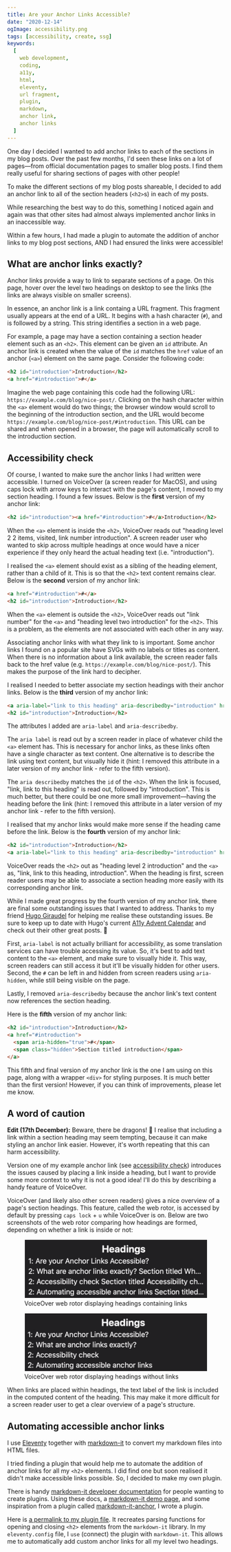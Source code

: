 ```yaml
---
title: Are your Anchor Links Accessible?
date: "2020-12-14"
ogImage: accessibility.png
tags: [accessibility, create, ssg]
keywords:
  [
    web development,
    coding,
    a11y,
    html,
    eleventy,
    url fragment,
    plugin,
    markdown,
    anchor link,
    anchor links
  ]
---
```


One day I decided I wanted to add anchor links to each of the sections in my blog posts. Over the past few months, I'd seen these links on a lot of pages—from official documentation pages to smaller blog posts. I find them really useful for sharing sections of pages with other people!

To make the different sections of my blog posts shareable, I decided to add an anchor link to all of the section headers (`<h2>`s) in each of my posts.

While researching the best way to do this, something I noticed again and again was that other sites had almost always implemented anchor links in an inaccessible way.

Within a few hours, I had made a plugin to automate the addition of anchor links to my blog post sections, AND I had ensured the links were accessible!

## What are anchor links exactly?

Anchor links provide a way to link to separate sections of a page. On this page, hover over the level two headings on desktop to see the links (the links are always visible on smaller screens).

In essence, an anchor link is a link containg a URL fragment. This fragment usually appears at the end of a URL. It begins with a hash character (`#`), and is followed by a string. This string identifies a section in a web page. 

For example, a page may have a section containing a section header element such as an `<h2>`. This element can be given an `id` attribute. An anchor link is created when the value of the `id` matches the `href` value of an anchor (`<a>`) element on the same page. Consider the following code:

```html
<h2 id="introduction">Introduction</h2>
<a href="#introduction">#</a>
```

Imagine the web page containing this code had the following URL: `https://example.com/blog/nice-post/`. Clicking on the hash character within the `<a>` element would do two things; the browser window would scroll to the beginning of the introduction section, and the URL would become `https://example.com/blog/nice-post/#introduction`. This URL can be shared and when opened in a browser, the page will automatically scroll to the introduction section.

## Accessibility check

Of course, I wanted to make sure the anchor links I had written were accessible. I turned on VoiceOver (a screen reader for MacOS), and using caps lock with arrow keys to interact with the page's content, I moved to my section heading. I found a few issues. Below is the **first** version of my anchor link:

```html
<h2 id="introduction"><a href="#introduction">#</a>Introduction</h2>
```

When the `<a>` element is inside the `<h2>`, VoiceOver reads out "heading level 2 2 items, visited, link number introduction". A screen reader user who wanted to skip across multiple headings at once would have a nicer experience if they only heard the actual heading text (i.e. "introduction").

I realised the `<a>` element should exist as a sibling of the heading element, rather than a child of it. This is so that the `<h2>` text content remains clear. Below is the **second** version of my anchor link:

```html
<a href="#introduction">#</a>
<h2 id="introduction">Introduction</h2>
```

When the `<a>` element is outside the `<h2>`, VoiceOver reads out "link number" for the `<a>` and "heading level two introduction" for the `<h2>`. This is a problem, as the elements are not associated with each other in any way.

Associating anchor links with what they link to is important. Some anchor links I found on a popular site have SVGs with no labels or titles as content. When there is no information about a link available, the screen reader falls back to the href value (e.g. `https://example.com/blog/nice-post/`). This makes the purpose of the link hard to decipher. 

I realised I needed to better associate my section headings with their anchor links. Below is the **third** version of my anchor link:

```html
<a aria-label="link to this heading" aria-describedby="introduction" href="#introduction">#</a>
<h2 id="introduction">Introduction</h2>
```

The attributes I added are `aria-label` and `aria-describedby`. 

The `aria label` is read out by a screen reader in place of whatever child the `<a>` element has. This is necessary for anchor links, as these links often have a single character as text content. One alternative is to describe the link using text content, but visually hide it (hint: I removed this attribute in a later version of my anchor link - refer to the fifth version).

The `aria describedby` matches the `id` of the `<h2>`. When the link is focused, "link, link to this heading" is read out, followed by "introduction". This is much better, but there could be one more small improvement—having the heading before the link (hint: I removed this attribute in a later version of my anchor link - refer to the fifth version).

I realised that my anchor links would make more sense if the heading came before the link. Below is the **fourth** version of my anchor link:

```html
<h2 id="introduction">Introduction</h2>
<a aria-label="link to this heading" aria-describedby="introduction" href="#introduction">#</a>
```

VoiceOver reads the `<h2>` out as "heading level 2 introduction" and the `<a>` as, "link, link to this heading, introduction". When the heading is first, screen reader users may be able to associate a section heading more easily with its corresponding anchor link.

While I made great progress by the fourth version of my anchor link, there are final some outstanding issues that I wanted to address. Thanks to my friend <a href="https://hugogiraudel.com/">Hugo Giraudel</a> for helping me realise these outstanding issues. Be sure to keep up to date with Hugo's current <a href="https://hugogiraudel.com/2020/12/01/a11y-advent-calendar/">A11y Advent Calendar</a> and check out their other great posts. <span role="img" aria-hidden="true">&#128578;</span>

First, `aria-label` is not actually brilliant for accessibility, as some translation services can have trouble accessing its value. So, it's best to add text content to the `<a>` element, and make sure to visually hide it. This way, screen readers can still access it but it'll be visually hidden for other users. Second, the `#` can be left in and hidden from screen readers using `aria-hidden`, while still being visible on the page.

Lastly, I removed `aria-describedby` because the anchor link's text content now references the section heading.

Here is the **fifth** version of my anchor link:

```html
<h2 id="introduction">Introduction</h2>
<a href="#introduction">
  <span aria-hidden="true">#</span>
  <span class="hidden">Section titled introduction</span>
</a>
```

This fifth and final version of my anchor link is the one I am using on this page, along with a wrapper `<div>` for styling purposes. It is much better than the first version! However, if you can think of improvements, please let me know.

## A word of caution

**Edit (17th December):** Beware, there be dragons! <span aria-hidden="true">🐉</span> I realise that including a link within a section heading may seem tempting, because it can make styling an anchor link easier. However, it's worth repeating that this can harm accessibility.

Version one of my example anchor link (see <a href="/blog/are-your-anchor-links-accessible/#accessibility-check">accessibility check</a>) introduces the issues caused by placing a link inside a heading, but I want to provide some more context to why it is not a good idea! I'll do this by describing a handy feature of VoiceOver.

VoiceOver (and likely also other screen readers) gives a nice overview of a page's section headings. This feature, called the web rotor, is accessed by default by pressing `caps lock` + `u` while VoiceOver is on. Below are two screenshots of the web rotor comparing how headings are formed, depending on whether a link is inside or not:

<figure>
  <img style="border: 1px solid #ffffff" src="img/headings-with-link.png" alt="web rotor">
  <figcaption>VoiceOver web rotor displaying headings containing links</figcaption>
</figure>

<figure>
  <img style="border: 1px solid #ffffff" src="img/headings-without-link.png" alt="web rotor">
  <figcaption>VoiceOver web rotor displaying headings without links</figcaption>
</figure>

When links are placed within headings, the text label of the link is included in the computed content of the heading. This may make it more difficult for a screen reader user to get a clear overview of a page's structure.

## Automating accessible anchor links

I use <a href="www.11ty.dev">Eleventy</a> together with <a href="https://github.com/markdown-it">markdown-it</a> to convert my markdown files into HTML files.

I tried finding a plugin that would help me to automate the addition of anchor links for all my `<h2>` elements. I did find one but soon realised it didn't make accessible links possible. So, I decided to make my own plugin.

There is handy <a href="https://github.com/markdown-it/markdown-it/tree/master/docs">markdown-it developer documentation</a> for people wanting to create plugins. Using these docs, a <a href="https://markdown-it.github.io/">markdown-it demo page</a>, and some inspiration from a plugin called <a href="https://github.com/valeriangalliat/markdown-it-anchor">markdown-it-anchor</a>, I wrote a plugin.

Here is <a href="https://github.com/ambrwlsn/website/blob/da2056c316fa45fa58b443b07be1ac4c5080912e/helpers/markdown-anchor-wat.js#L1">a permalink to my plugin file</a>. It recreates parsing functions for opening and closing `<h2>` elements from the `markdown-it` library. In my `eleventy.config` file, I `use` (connect) the plugin with `markdown-it`. This allows me to automatically add custom anchor links for all my level two headings.



